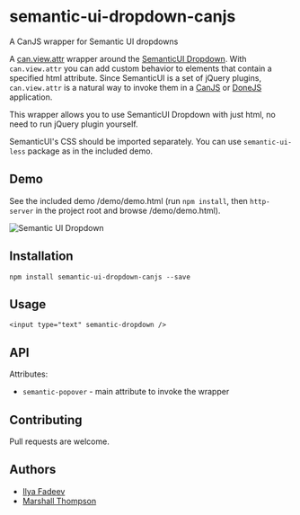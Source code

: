 # semantic-ui-dropdown-canjs
A CanJS wrapper for Semantic UI dropdowns

A [can.view.attr](https://canjs.com/docs/can.view.attr.html) wrapper around the [SemanticUI Dropdown](http://semantic-ui.com/modules/dropdown.html). With `can.view.attr` you can add custom behavior to elements that contain a specified html attribute. Since SemanticUI is a set of jQuery plugins, `can.view.attr` is a natural way to invoke them in a [CanJS](https://canjs.com) or [DoneJS](https://donejs.com/) application.

This wrapper allows you to use SemanticUI Dropdown with just html, no need to run jQuery plugin yourself.

SemanticUI's CSS should be imported separately. You can use `semantic-ui-less` package as in the included demo.


## Demo

See the included demo /demo/demo.html (run `npm install`, then `http-server` in the project root and browse /demo/demo.html).

![Semantic UI Dropdown](https://cloud.githubusercontent.com/assets/128857/16526554/0badc176-3f6f-11e6-9498-255ff452f16c.gif)

## Installation
```
npm install semantic-ui-dropdown-canjs --save
```

## Usage
```
<input type="text" semantic-dropdown />
```


## API

Attributes:
- `semantic-popover` - main attribute to invoke the wrapper

## Contributing
Pull requests are welcome.

## Authors
- [Ilya Fadeev](https://github.com/ilyavf)
- [Marshall Thompson](https://github.com/marshallswain)
